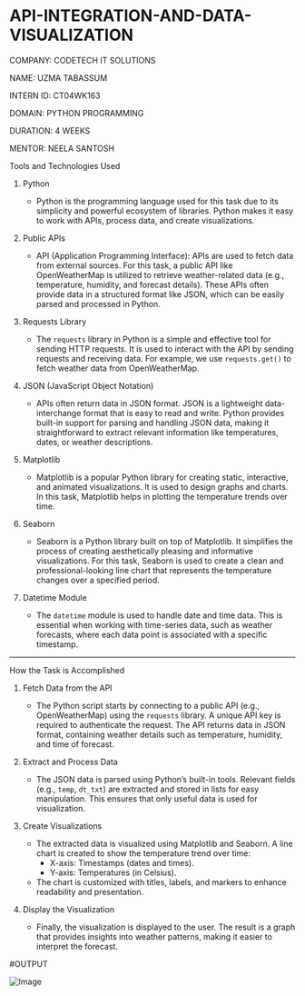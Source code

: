 # API-INTEGRATION-AND-DATA-VISUALIZATION
COMPANY: CODETECH IT SOLUTIONS

NAME: UZMA TABASSUM

INTERN ID: CT04WK163

DOMAIN: PYTHON PROGRAMMING

DURATION: 4 WEEKS

MENTOR: NEELA SANTOSH

Tools and Technologies Used

1. Python  
   - Python is the programming language used for this task due to its simplicity and powerful ecosystem of libraries. Python makes it easy to work with APIs, process data, and create visualizations.

2. Public APIs  
   - API (Application Programming Interface): APIs are used to fetch data from external sources. For this task, a public API like OpenWeatherMap is utilized to retrieve weather-related data (e.g., temperature, humidity, and forecast details). These APIs often provide data in a structured format like JSON, which can be easily parsed and processed in Python.

3. Requests Library 
   - The `requests` library in Python is a simple and effective tool for sending HTTP requests. It is used to interact with the API by sending requests and receiving data. For example, we use `requests.get()` to fetch weather data from OpenWeatherMap.

4. JSON (JavaScript Object Notation)
   - APIs often return data in JSON format. JSON is a lightweight data-interchange format that is easy to read and write. Python provides built-in support for parsing and handling JSON data, making it straightforward to extract relevant information like temperatures, dates, or weather descriptions.

5. Matplotlib
   - Matplotlib is a popular Python library for creating static, interactive, and animated visualizations. It is used to design graphs and charts. In this task, Matplotlib helps in plotting the temperature trends over time.

6. Seaborn 
   - Seaborn is a Python library built on top of Matplotlib. It simplifies the process of creating aesthetically pleasing and informative visualizations. For this task, Seaborn is used to create a clean and professional-looking line chart that represents the temperature changes over a specified period.

7. Datetime Module  
   - The `datetime` module is used to handle date and time data. This is essential when working with time-series data, such as weather forecasts, where each data point is associated with a specific timestamp.

---

How the Task is Accomplished

1. Fetch Data from the API
   - The Python script starts by connecting to a public API (e.g., OpenWeatherMap) using the `requests` library. A unique API key is required to authenticate the request. The API returns data in JSON format, containing weather details such as temperature, humidity, and time of forecast.

2. Extract and Process Data
   - The JSON data is parsed using Python’s built-in tools. Relevant fields (e.g., `temp`, `dt_txt`) are extracted and stored in lists for easy manipulation. This ensures that only useful data is used for visualization.

3. Create Visualizations
   - The extracted data is visualized using Matplotlib and Seaborn. A line chart is created to show the temperature trend over time:
     - X-axis: Timestamps (dates and times).
     - Y-axis: Temperatures (in Celsius).
   - The chart is customized with titles, labels, and markers to enhance readability and presentation.

4. Display the Visualization
   - Finally, the visualization is displayed to the user. The result is a graph that provides insights into weather patterns, making it easier to interpret the forecast.

#OUTPUT

![Image](https://github.com/user-attachments/assets/1e4de1ed-8dc1-4812-9cc0-6ba0a963dbcb)
